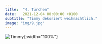 ```yaml
---
title:  "4. Türchen"
date:   2021-12-04 00:00:00 +0100
subtitle: "Timmy dekoriert weihnachtlich."
image: "img/9.jpg"
---
```


![Timmy](../img/9.jpg){:width="100%"}